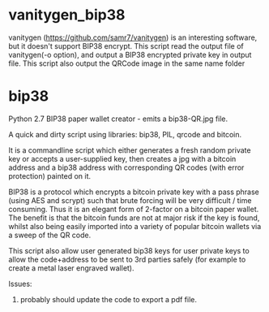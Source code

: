 # vanitygen_bip38

vanitygen (https://github.com/samr7/vanitygen) is an interesting software, but it doesn't support BIP38 encrypt.
This script read the output file of vanitygen(-o option), and output a BIP38 encrypted private key in output file.
This script also output the QRCode image in the same name folder

# bip38

Python 2.7 BIP38 paper wallet creator - emits a bip38-QR.jpg file.

A quick and dirty script using libraries: bip38, PIL, qrcode and bitcoin.

It is a commandline script which either generates a fresh random private key or accepts a user-supplied key, then
creates a jpg with a bitcoin address and a bip38 address with corresponding QR codes (with error protection) painted
on it.

BIP38 is a protocol which encrypts a bitcoin private key with a pass phrase (using AES and scrypt) such that
brute forcing will be very difficult / time consuming. Thus it is an elegant form of 2-factor on a bitcoin paper 
wallet. The benefit is that the bitcoin funds are not at major risk if the key is found, whilst also being easily
imported into a variety of popular bitcoin wallets via a sweep of the QR code.

This script also allow user generated bip38 keys for user private keys to allow the code+address to be sent to 3rd
parties safely (for example to create a metal laser engraved wallet).

Issues:

1) probably should update the code to export a pdf file.
